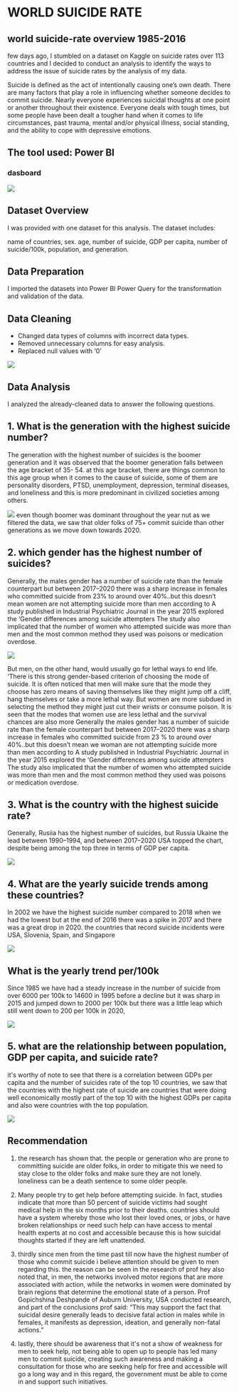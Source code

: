 # WORLD SUICIDE RATE

## world suicide-rate overview 1985-2016

few days ago, I stumbled on a dataset on Kaggle on suicide rates over 113 countries and I decided to conduct an analysis to identify the ways to address the issue of suicide rates by the analysis of my data.

Suicide is defined as the act of intentionally causing one’s own death. There are many factors that play a role in influencing whether someone decides to commit suicide. Nearly everyone experiences suicidal thoughts at one point or another throughout their existence. Everyone deals with tough times, but some people have been dealt a tougher hand when it comes to life circumstances, past trauma, mental and/or physical illness, social standing, and the ability to cope with depressive emotions.

## The tool used: Power BI
### dasboard
![](https://github.com/chefgene/world-sucide-rate-overview-1985-2016/blob/main/dashboard.PNG)

## Dataset Overview
I was provided with one dataset for this analysis. The dataset includes:

name of countries, sex. age, number of suicide, GDP per capita, number of suicide/100k, population, and generation.

## Data Preparation
I imported the datasets into Power BI Power Query for the transformation and validation of the data.

## Data Cleaning
* Changed data types of columns with incorrect data types.
* Removed unnecessary columns for easy analysis.
* Replaced null values with ‘0’


![](https://github.com/chefgene/world-sucide-rate-overview-1985-2016/blob/main/wiki_img/su1.PNG)

## Data Analysis
I analyzed the already-cleaned data to answer the following questions.

## 1. What is the generation with the highest suicide number?

The generation with the highest number of suicides is the boomer generation and it was observed that the boomer generation falls between the age bracket of 35- 54. at this age bracket, there are things common to this age group when it comes to the cause of suicide, some of them are personality disorders, PTSD, unemployment, depression, terminal diseases, and loneliness and this is more predominant in civilized societies among others.

![](https://github.com/chefgene/world-sucide-rate-overview-1985-2016/blob/main/su%20gene.PNG)
even though boomer was dominant throughout the year nut as we filtered the data, we saw that older folks of 75+ commit suicide than other generations as we move down towards 2020.

## 2. which gender has the highest number of suicides?
Generally, the males gender has a number of suicide rate than the female counterpart but between 2017–2020 there was a sharp increase in females who committed suicide from 23% to around over 40%..but this doesn’t mean women are not attempting suicide more than men according to A study published in Industrial Psychiatric Journal in the year 2015 explored the ‘Gender differences among suicide attempters The study also implicated that the number of women who attempted suicide was more than men and the most common method they used was poisons or medication overdose.

![](https://github.com/chefgene/world-sucide-rate-overview-1985-2016/blob/main/wiki_img/SU%20SEX.PNG)

But men, on the other hand, would usually go for lethal ways to end life. ‘There is this strong gender-based criterion of choosing the mode of suicide. It is often noticed that men will make sure that the mode they choose has zero means of saving themselves like they might jump off a cliff, hang themselves or take a more lethal way. But women are more subdued in selecting the method they might just cut their wrists or consume poison. It is seen that the modes that women use are less lethal and the survival chances are also more Generally the males gender has a number of suicide rate than the female counterpart but between 2017–2020 there was a sharp increase in females who committed suicide from 23 % to around over 40%..but this doesn’t mean we woman are not attempting suicide more than men according to A study published in Industrial Psychiatric Journal in the year 2015 explored the ‘Gender differences among suicide attempters The study also implicated that the number of women who attempted suicide was more than men and the most common method they used was poisons or medication overdose.

## 3. What is the country with the highest suicide rate?

Generally, Rusiia has the highest number of suicides, but Russia Ukaine the lead between 1990–1994, and between 2017–2020 USA topped the chart, despite being among the top three in terms of GDP per capita.

![](https://github.com/chefgene/world-sucide-rate-overview-1985-2016/blob/main/wiki_img/trend.PNG)

## 4. What are the yearly suicide trends among these countries?
In 2002 we have the highest suicide number compared to 2018 when we had the lowest but at the end of 2016 there was a spike in 2017 and there was a great drop in 2020. the countries that record suicide incidents were USA, Slovenia, Spain, and Singapore

![](https://github.com/chefgene/world-sucide-rate-overview-1985-2016/blob/main/wiki_img/sy%20y.PNG)

## What is the yearly trend per/100k
Since 1985 we have had a steady increase in the number of suicide from over 6000 per 100k to 14600 in 1995 before a decline but it was sharp in 2015 and jumped down to 2000 per 100k but there was a little leap which still went down to 200 per 100k in 2020,

![](https://github.com/chefgene/world-sucide-rate-overview-1985-2016/blob/main/wiki_img/SU%20YEAR.PNG)

## 5. what are the relationship between population, GDP per capita, and suicide rate?

it's worthy of note to see that there is a correlation between GDPs per capita and the number of suicides rate of the top 10 countries, we saw that the countries with the highest rate of suicide are countries that were doing well economically mostly part of the top 10 with the highest GDPs per capita and also were countries with the top population.

![](https://github.com/chefgene/world-sucide-rate-overview-1985-2016/blob/main/wiki_img/su%20relationship.PNG)


## Recommendation
1. the research has shown that. the people or generation who are prone to committing suicide are older folks, in order to mitigate this we need to stay close to the older folks and make sure they are not lonely. loneliness can be a death sentence to some older people.
2. Many people try to get help before attempting suicide. In fact, studies indicate that more than 50 percent of suicide victims had sought medical help in the six months prior to their deaths. countries should have a system whereby those who lost their loved ones, or jobs, or have broken relationships or need such help can have access to mental health experts at no cost and accessible because this is how suicidal thoughts started if they are left unattended.
3. thirdly since men from the time past till now have the highest number of those who commit suicide i believe attention should be given to men regarding this. the reason can be seen in the research of prof hey also noted that, in men, the networks involved motor regions that are more associated with action, while the networks in women were dominated by brain regions that determine the emotional state of a person.
Prof Gopichshina Deshpande of Auburn University, USA conducted research, and part of the conclusions prof said: “This may support the fact that suicidal desire generally leads to decisive fatal action in males while in females, it manifests as depression, ideation, and generally non-fatal actions.”

4. lastly, there should be awareness that it's not a show of weakness for men to seek help, not being able to open up to people has led many men to commit suicide, creating such awareness and making a consultation for those who are seeking help for free and accessible will go a long way and in this regard, the government must be able to come in and support such initiatives.

















